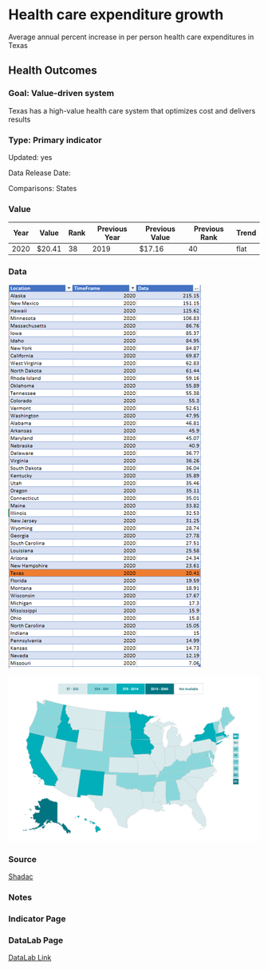 # Health care expenditure growth


Average annual percent increase in per person health care expenditures in Texas

## Health Outcomes

### Goal: Value-driven system

Texas has a high-value health care system that optimizes cost and delivers results

### Type: Primary indicator

Updated: yes

Data Release Date: 


Comparisons: States

### Value

|Year         |  Value      | Rank        | Previous Year| Previous Value | Previous Rank  | Trend| 
| ----------- | ----------- | ----------- | ----------- | ----------- | ----------- | -----------|
|    2020     |   $20.41    |     38      |    2019     |      $17.16    |      40    |   flat     |

### Data

![data](./data_percapita.PNG)

![map](./map_percapita.PNG)

### Source

[Shadac](http://statehealthcompare.shadac.org/map/117/per-person-state-public-health-funding#a/32/154)

### Notes



### Indicator Page


### DataLab Page

[DataLab Link](https://datalab.texas2036.org/korfwfb/per-capita-health-care-and-health-insurance-spendings-in-us?accesskey=tllvbld)